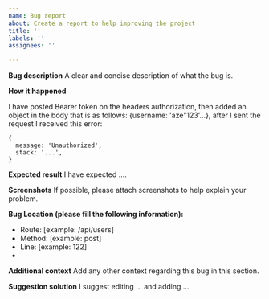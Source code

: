 ```yaml
---
name: Bug report
about: Create a report to help improving the project
title: ''
labels: ''
assignees: ''

---
```


**Bug description**
A clear and concise description of what the bug is.

**How it happened**

I have posted Bearer token on the headers authorization, then added an object in the body that is as follows: {username: 'aze"123'...}, after I sent the request I received this error:
```
{
  message: 'Unauthorized',
  stack: '...',
}
```

**Expected result**
I have expected ....

**Screenshots**
If possible, please attach screenshots to help explain your problem.

**Bug Location (please fill the following information):**
 - Route: [example: /api/users]
 - Method: [example: post]
 - Line: [example: 122]
 - 
 
**Additional context**
Add any other context regarding this bug in this section.

**Suggestion solution**
I suggest editing ... and adding ...
